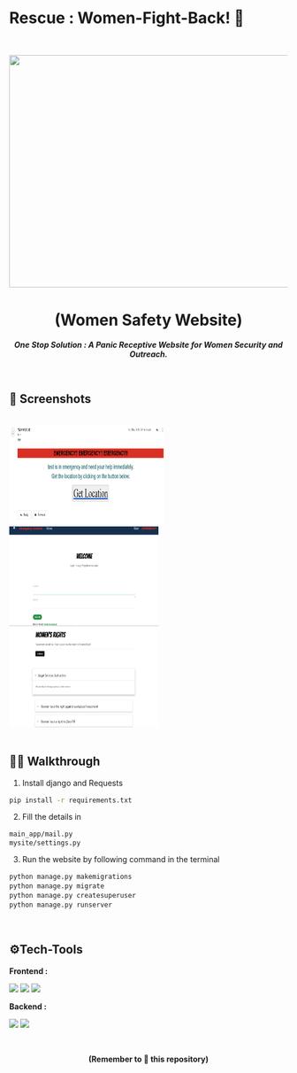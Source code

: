 # Rescue : Women-Fight-Back! 🙍
<br>
<p align="center">
  <a href="https://github.com/U-c0de/Rescue">
    <img src="https://github.com/swapnilsparsh/Rescue/blob/master/main_app/static/Images/rescues.gif" width="850" height="420" >
  </a>

  <h1 align="center"><b>(Women Safety Website)</b></h1>

  <p align="center">
    <i><b> One Stop Solution : A Panic Receptive Website for Women Security and Outreach.</b></i> 
    <br />
  </p>
</p>
<br>

## 📸 Screenshots
<br>
<div class="row">
    <img src="https://github.com/U-c0de/Rescue-Women-Fight-Back/blob/main/main_app/ss/13.jpg" alt="13"  width="280" height="180">&ensp;<img src="https://github.com/U-c0de/Rescue-Women-Fight-Back/blob/main/main_app/ss/11.jpg" alt="11"  width="270" height="180">&ensp;<img src="https://github.com/U-c0de/Rescue-Women-Fight-Back/blob/main/main_app/ss/12.jpg" alt="12"  width="270" height="180">
    </div>
<br>



## 👋🏻 Walkthrough

1. Install django and Requests
 
```sh
pip install -r requirements.txt
```

2. Fill the details in
  
```
main_app/mail.py
mysite/settings.py
```

3. Run the website by following command in the terminal

```sh
python manage.py makemigrations
python manage.py migrate
python manage.py createsuperuser
python manage.py runserver
```

<br>

## ⚙Tech-Tools

<b> Frontend :</b>

  <img src="https://img.shields.io/badge/html5%20-%23E34F26.svg?&style=for-the-badge&logo=html5&logoColor=white"/>   <img src="https://img.shields.io/badge/css3%20-%231572B6.svg?&style=for-the-badge&logo=css3&logoColor=white"/>    <img src="https://img.shields.io/badge/bootstrap%20-%234f0599.svg?&style=for-the-badge&logo=bootstrap&logoColor=white"/>

<b> Backend :</b>

  <img src="https://img.shields.io/badge/django%20-%23092E20.svg?&style=for-the-badge&logo=django&logoColor=white"/>   <img src="https://img.shields.io/badge/sqlite-%2307405e.svg?&style=for-the-badge&logo=sqlite&logoColor=white"/>
  
<br>
  
  
<div class="footer">
  <p align="center"><b>(Remember to 🌟 this repository)</b> </p>
</div>
